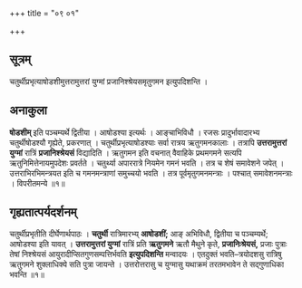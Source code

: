 +++
title = "०९ ०१"

+++
## सूत्रम्
चतुर्थीप्रभृत्याषोडशीमुत्तरामुत्तरां युग्मां प्रजानिश्श्रेयसमृतुगमन इत्युपदिशन्ति ।

## अनाकुला
**षोडशीम्** इति पञ्चम्यर्थे द्वितीया ।
आषोडश्या इत्यर्थः ।
आङ्चाभिविधौ ।
रजसः प्रादुर्भावादारभ्य चतुर्थीषोडश्यौ गृह्येते, प्रकरणात् ।
चतुर्थीप्रभृत्याषोडश्याः सर्वा रात्रय ऋतुगमनकालाः ।
तत्रापि **उत्तरामुत्तरां युग्मां** रात्रिं **प्रजानिश्श्रेयसं** विद्यादिति ।
ऋतुगमन इति वचनात् वैवाहिके प्रथमगमने सत्यपि ऋतुनिमित्तेनायमुपदेशः प्रवर्तते ।
चतुर्थ्या अपाररात्रे नियमेन गमनं भवति ।
तत्र च शेषं समावेशने जपेत् ।
उत्तराभिरभिमन्त्रयत इति च गमनमन्त्राणां समुच्चयो भवति ।
तत्र पूर्वमृतुगमनमन्त्राः ।
पश्चात् समावेशनमन्त्राः ।
विपरीतमन्ये ॥१॥

## गृह्यतात्पर्यदर्शनम्
चतुर्थीप्रभृतीति दीर्घेणार्थपाठः ।
**चतुर्थी** रात्रिमारभ्य् **आषोडशीं;** आङ् अभिविधौ, द्वितीया च पञ्चम्यर्थे; आषोडश्या इति यावत् ।
**उत्तरामुत्तरां युग्मां** रात्रिं प्रति **ऋतुगमने** ऋतौ मैथुने कृते, **प्रजानिःश्रेयसं,** प्रजाः पुत्राः तेषां निश्श्रेयसं आयुरादीप्सितगुणसम्पत्तिर्भवति **इत्युपदिशन्ति** मन्वादयः ।
एतदुक्तं भवति–त्रयोदशसु रात्रिषु ऋतुगमने शुक्लाधिक्ये सति पुत्रा जायन्ते ।
उत्तरोत्तरासु च युग्मासु यथाक्रमं तरतमभावेन ते सद्गुणाधिका भवन्ति ॥१॥
